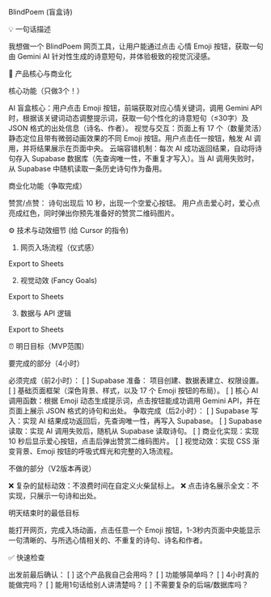 BlindPoem (盲盒诗)



💡 一句话描述

我想做一个 BlindPoem 网页工具，让用户能通过点击 心情 Emoji 按钮，获取一句 由 Gemini AI 针对性生成的诗意短句，并体验极致的视觉沉浸感。


🎯 产品核心与商业化


核心功能（只做3个！）

AI 盲盒核心：用户点击 Emoji 按钮，前端获取对应心情关键词，调用 Gemini API 时，根据该关键词动态调整提示词，获取一句个性化的诗意短句（≤30字）及 JSON 格式的出处信息（诗名、作者）。
视觉与交互：页面上有 17 个（数量灵活）静态定位且带有微弱动画效果的不同 Emoji 按钮。用户点击任一按钮，触发 AI 调用，并将结果展示在页面中央。
云端容错机制：每次 AI 成功返回结果，自动将诗句存入 Supabase 数据库（先查询唯一性，不重复才写入）。当 AI 调用失败时，从 Supabase 中随机读取一条历史诗句作为备用。

商业化功能（争取完成）

赞赏/点赞： 诗句出现后 10 秒，出现一个空爱心按钮。
用户点击爱心时，爱心点亮成红色，同时弹出你预先准备好的赞赏二维码图片。


⚙️ 技术与动效细节 (给 Cursor 的指令)


1. 网页入场流程（仪式感）


Export to Sheets

2. 视觉动效 (Fancy Goals)


Export to Sheets

3. 数据与 API 逻辑


Export to Sheets


⏰ 明日目标（MVP范围）


要完成的部分（4小时）

必须完成（前2小时）：
[ ] Supabase 准备： 项目创建、数据表建立、权限设置。
[ ] 基础页面框架（深色背景、样式，以及 17 个 Emoji 按钮的布局）。
[ ] 核心 AI 调用函数：根据 Emoji 动态生成提示词，点击按钮能成功调用 Gemini API，并在页面上展示 JSON 格式的诗句和出处。
争取完成（后2小时）：
[ ] Supabase 写入：实现 AI 结果成功返回后，先查询唯一性，再写入 Supabase。
[ ] Supabase 读取：实现 AI 调用失败后，随机从 Supabase 读取诗句。
[ ] 商业化实现：实现 10 秒后显示爱心按钮，点击后弹出赞赏二维码图片。
[ ] 视觉动效：实现 CSS 渐变背景、Emoji 按钮的呼吸式辉光和完整的入场流程。

不做的部分（V2版本再说）

❌ 复杂的鼠标动效：不浪费时间在自定义火柴鼠标上。
❌ 点击诗名展示全文：不实现，只展示一句诗和出处。

明天结束时的最低目标

能打开网页，完成入场动画，点击任意一个 Emoji 按钮，1-3秒内页面中央能显示一句清晰的、与所选心情相关的、不重复的诗句、诗名和作者。


✅ 快速检查

出发前最后确认：
[ ] 这个产品我自己会用吗？
[ ] 功能够简单吗？
[ ] 4小时真的能做完吗？
[ ] 能用1句话给别人讲清楚吗？
[ ] 不需要复杂的后端/数据库吗？

